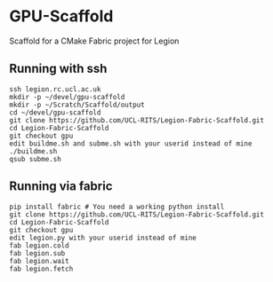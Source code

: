 # GPU-Scaffold
Scaffold for a CMake Fabric project for Legion

## Running with ssh

```
ssh legion.rc.ucl.ac.uk
mkdir -p ~/devel/gpu-scaffold
mkdir -p ~/Scratch/Scaffold/output
cd ~/devel/gpu-scaffold
git clone https://github.com/UCL-RITS/Legion-Fabric-Scaffold.git
cd Legion-Fabric-Scaffold
git checkout gpu
edit buildme.sh and subme.sh with your userid instead of mine
./buildme.sh
qsub subme.sh
```

## Running via fabric

```
pip install fabric # You need a working python install
git clone https://github.com/UCL-RITS/Legion-Fabric-Scaffold.git
cd Legion-Fabric-Scaffold
git checkout gpu
edit legion.py with your userid instead of mine
fab legion.cold
fab legion.sub
fab legion.wait
fab legion.fetch
```
